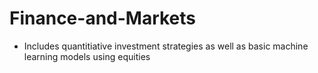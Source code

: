 # Finance-and-Markets
- Includes quantitiative investment strategies as well as basic machine learning models using equities
